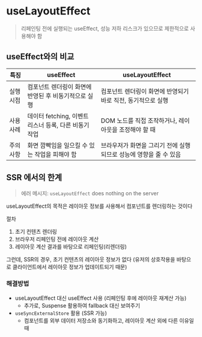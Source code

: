 # useLayoutEffect
> 리페인팅 전에 실행되는 useEffect, 성능 저하 리스크가 있으므로 제한적으로 사용해야 함

## useEffect와의 비교

<table>
    <thead>
        <tr>
            <th>특징</th>
            <th>useEffect</th>
            <th>useLayoutEffect</th>
        </tr>
    </thead>
    <tbody>
        <tr>
            <td>실행 시점</td>
            <td>컴포넌트 렌더링이 화면에 반영된 후 비동기적으로 실행</td>
            <td>컴포넌트 렌더링이 화면에 반영되기 바로 직전, 동기적으로 실행</td>
        </tr>
        <tr>
            <td>사용 사례</td>
            <td>데이터 fetching, 이벤트 리스너 등록, 다른 비동기 작업</td>
            <td>DOM 노드를 직접 조작하거나, 레이아웃을 조정해야 할 때</td>
        </tr>
        <tr>
            <td>주의사항</td>
            <td>화면 깜빡임을 일으킬 수 있는 작업을 피해야 함</td>
            <td>브라우저가 화면을 그리기 전에 실행되므로 성능에 영향을 줄 수 있음</td>
        </tr>
    </tbody>
</table>

## SSR 에서의 한계
> 에러 메시지: `useLayoutEffect` does nothing on the server

useLayoutEffect의 목적은 레이아웃 정보를 사용해서 컴포넌트를 렌더링하는 것이다

절차
1. 초기 컨텐츠 렌더링
2. 브라우저 리페인팅 전에 레이아웃 계산
3. 레이아웃 계산 결과를 바탕으로 리페인팅(리렌더링)

그런데, SSR의 경우, 초기 컨텐츠의 레이아웃 정보가 없다 (유저의 상호작용을 바탕으로 클라이언트에서 레이아웃 정보가 업데이트되기 때문)

### 해결방법
- useLayoutEffect 대신 useEffect 사용 (리페인팅 후에 레이아웃 재계산 가능)
  - 추가로, Suspense 활용하여 fallback 대신 보여주기
- `useSyncExternalStore` 활용 (SSR 가능)
  - 컴포넌트를 외부 데이터 저장소와 동기화하고, 레이아웃 계산 외에 다른 이유일 때